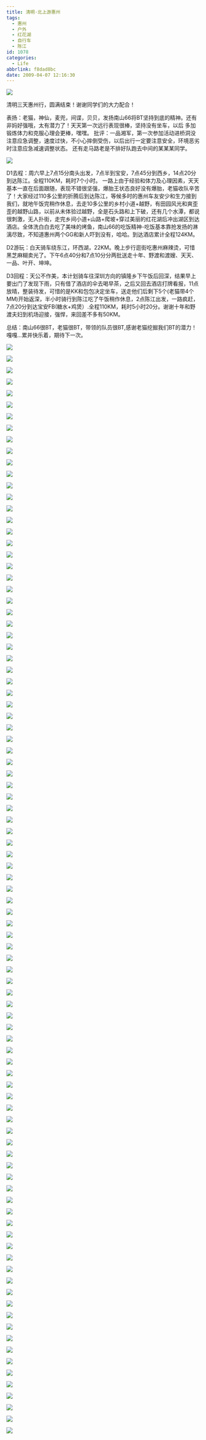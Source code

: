 ```yaml
---
title: 清明·北上游惠州
tags:
  - 惠州
  - 户外
  - 红花湖
  - 自行车
  - 陈江
id: 1078
categories:
  - Life
abbrlink: f8dad8bc
date: 2009-04-07 12:16:30
---
```


![](/images/2009/04/10_20090410_6647.jpg)

清明三天惠州行，圆满结束！谢谢同学们的大力配合！ 

表扬：老猫，神仙，麦兜，间谍，贝贝，发扬南山66将BT坚持到底的精神。还有非妈好强哦，太有潜力了！天天第一次远行表现很棒，坚持没有坐车，以后 
      多加锻炼体力和克服心理会更棒，嘿嘿。 
批评：一品湘军，第一次参加活动进桥洞没注意应急调整，速度过快，不小心摔倒受伤，以后出行一定要注意安全，环境恶劣时注意应急减速调整状态。 
      还有走马路老是不排好队跑去中间的某某某同学。 
<!--more-->
![](/images/2009/04/10_20090410_6648.jpg)

D1去程：周六早上7点15分南头出发，7点半到宝安，7点45分到西乡，14点20分到达陈江。全程110KM，耗时7个小时。 
一路上由于经验和体力及心理因素，天天基本一直在后面跟随，表现不错很坚强，爆胎王状态良好没有爆胎，老猫收队辛苦了！大家经过110多公里的折腾后到达陈江，等候多时的惠州车友安少和生力接到我们，就地午饭完稍作休息，去走10多公里的乡村小道+越野，有田园风光和爽歪歪的越野山路，以前从未体验过越野，全是石头路和上下破，还有几个水潭，都说很刺激，无人扑街，走完乡间小道+山路+爬坡+穿过美丽的红花湖后冲出湖区到达酒店。全体洗白白去吃了美味的烤鱼，南山66的吃饭精神-吃饭基本靠抢发扬的淋漓尽致，不知道惠州两个GG和新人吓到没有，哈哈。到达酒店累计全程124KM。 

D2游玩：白天骑车绕东江，环西湖，22KM。晚上步行逛街吃惠州麻辣烫，可惜黑芝麻糊卖光了。下午6点40分和7点10分分两批送走十年、野渡和渡嫂、天天、一品、叶开、坤坤。 

D3回程：天公不作美，本计划骑车往深圳方向的镇隆乡下午饭后回深，结果早上要出门了发现下雨，只有借了酒店的伞去喝早茶，之后又回去酒店打牌看报，11点放晴，整装待发，可惜的是KK和包包决定坐车，送走他们后剩下5个(老猫带4个MM)开始返深，半小时骑行到陈江吃了午饭稍作休息，2点陈江出发，一路疯赶，7点20分到达宝安FB(糖水+鸡煲）.全程110KM，耗时5小时20分。谢谢十年和野渡夫妇到机场迎接，强悍，来回差不多有50KM。 

总结：南山66很BT，老猫很BT，带领的队员很BT,感谢老猫挖掘我们BT的潜力！嘎嘎...累并快乐着，期待下一次。 

![](/images/2009/04/07_20090407_11134.jpg)

![](/images/2009/04/10_20090410_6649.jpg)

![](/images/2009/04/10_20090410_6650.jpg)

![](/images/2009/04/10_20090410_6651.jpg)

![](/images/2009/04/07_20090407_11135.jpg)

![](/images/2009/04/07_20090407_11136.jpg)

![](/images/2009/04/10_20090410_6652.jpg)

![](/images/2009/04/10_20090410_6653.jpg)

![](/images/2009/04/10_20090410_6654.jpg)

![](/images/2009/04/07_20090407_11137.jpg)

![](/images/2009/04/07_20090407_11138.jpg)

![](/images/2009/04/10_20090410_6655.jpg)

![](/images/2009/04/07_20090407_11139.jpg)

![](/images/2009/04/07_20090407_11140.jpg)

![](/images/2009/04/07_20090407_11141.jpg)

![](/images/2009/04/07_20090407_11142.jpg)

![](/images/2009/04/10_20090410_6656.jpg)

![](/images/2009/04/10_20090410_6657.jpg)

![](/images/2009/04/10_20090410_6658.jpg)

![](/images/2009/04/07_20090407_11143.jpg)

![](/images/2009/04/07_20090407_11144.jpg)

![](/images/2009/04/10_20090410_6659.jpg)

![](/images/2009/04/10_20090410_6660.jpg)

![](/images/2009/04/10_20090410_6661.jpg)

![](/images/2009/04/07_20090407_11145.jpg)

![](/images/2009/04/10_20090410_6662.jpg)

![](/images/2009/04/07_20090407_11146.jpg)

![](/images/2009/04/07_20090407_11147.jpg)

![](/images/2009/04/10_20090410_6663.jpg)

![](/images/2009/04/07_20090407_11148.jpg)

![](/images/2009/04/10_20090410_6664.jpg)

![](/images/2009/04/07_20090407_11149.jpg)

![](/images/2009/04/10_20090410_6665.jpg)

![](/images/2009/04/10_20090410_6666.jpg)

![](/images/2009/04/10_20090410_6667.jpg)

![](/images/2009/04/10_20090410_6668.jpg)

![](/images/2009/04/10_20090410_6669.jpg)

![](/images/2009/04/07_20090407_11150.jpg)

![](/images/2009/04/07_20090407_11151.jpg)

![](/images/2009/04/07_20090407_11152.jpg)

![](/images/2009/04/10_20090410_6670.jpg)

![](/images/2009/04/10_20090410_6671.jpg)

![](/images/2009/04/07_20090407_11153.jpg)

![](/images/2009/04/10_20090410_6672.jpg)

![](/images/2009/04/10_20090410_6673.jpg)

![](/images/2009/04/07_20090407_11154.jpg)

![](/images/2009/04/07_20090407_11155.jpg)

![](/images/2009/04/07_20090407_11156.jpg)

![](/images/2009/04/07_20090407_11157.jpg)

![](/images/2009/04/07_20090407_11158.jpg)

![](/images/2009/04/07_20090407_11159.jpg)

![](/images/2009/04/10_20090410_6674.jpg)

![](/images/2009/04/07_20090407_11160.jpg)

![](/images/2009/04/10_20090410_6675.jpg)

![](/images/2009/04/07_20090407_11161.jpg)

![](/images/2009/04/07_20090407_11162.jpg)

![](/images/2009/04/10_20090410_6676.jpg)

![](/images/2009/04/10_20090410_6677.jpg)

![](/images/2009/04/10_20090410_6678.jpg)

![](/images/2009/04/07_20090407_11163.jpg)

![](/images/2009/04/10_20090410_6679.jpg)

![](/images/2009/04/10_20090410_6680.jpg)

![](/images/2009/04/10_20090410_6681.jpg)

![](/images/2009/04/07_20090407_11164.jpg)

![](/images/2009/04/10_20090410_6682.jpg)

![](/images/2009/04/07_20090407_11165.jpg)

![](/images/2009/04/07_20090407_11166.jpg)

![](/images/2009/04/07_20090407_11167.jpg)

![](/images/2009/04/10_20090410_6683.jpg)

![](/images/2009/04/10_20090410_6684.jpg)

![](/images/2009/04/10_20090410_6685.jpg)

![](/images/2009/04/10_20090410_6686.jpg)

![](/images/2009/04/07_20090407_11168.jpg)

![](/images/2009/04/10_20090410_6687.jpg)

![](/images/2009/04/10_20090410_6688.jpg)

![](/images/2009/04/10_20090410_6689.jpg)

![](/images/2009/04/07_20090407_11169.jpg)

![](/images/2009/04/07_20090407_11170.jpg)

![](/images/2009/04/07_20090407_11171.jpg)

![](/images/2009/04/07_20090407_11172.jpg)

![](/images/2009/04/07_20090407_11173.jpg)

![](/images/2009/04/07_20090407_11174.jpg)

![](/images/2009/04/07_20090407_11175.jpg)

![](/images/2009/04/07_20090407_11176.jpg)

![](/images/2009/04/07_20090407_11177.jpg)

![](/images/2009/04/10_20090410_6690.jpg)

![](/images/2009/04/07_20090407_11178.jpg)

![](/images/2009/04/07_20090407_11179.jpg)

![](/images/2009/04/10_20090410_6691.jpg)

![](/images/2009/04/07_20090407_11180.jpg)

![](/images/2009/04/07_20090407_11181.jpg)

![](/images/2009/04/07_20090407_11182.jpg)

![](/images/2009/04/07_20090407_11183.jpg)

![](/images/2009/04/07_20090407_11184.jpg)

![](/images/2009/04/07_20090407_11185.jpg)
